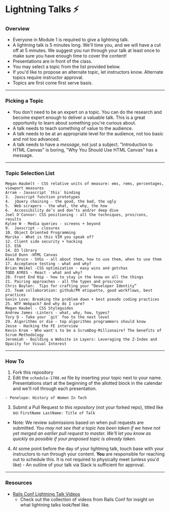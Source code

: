 # Lightning Talks :zap:

### Overview

* Everyone in Module 1 is required to give a lightning talk.
* A lightning talk is 5 minutes long. We'll time you, and we will have a cut off at 5 minutes. We suggest you run through your talk at least once to make sure you have enough time to cover the content!
* Presentations are in front of the class.
* You may select a topic from the list provided below.
* If you'd like to propose an alternate topic, let instructors know. Alternate topics require instructor approval.
* Topics are first come first serve basis.

---

### Picking a Topic

* You don't need to be an expert on a topic. You can do the research and become expert enough to deliver a valuable talk. This is a great opportunity to learn about something you're curious about.
* A talk needs to teach something of value to the audience.
* A talk needs to be at an appropriate level for the audience, not too basic and not too advanced.
* A talk needs to have a *message*, not just a subject. "Introduction to HTML Canvas" is boring, "Why You Should Use HTML Canvas" has a message.

---

### Topic Selection List

```
Megan Haubelt - CSS relative units of measure: ems, rems, percentages, viewport measures
Arram - Javascript `this` binding
3.  Javscript function prototypes
4.  jQuery chaining - the good, the bad, the ugly
5.  Web scrapers - the what, the why, the how
6.  Accessibility do’s and don’ts and/or deep dive
Joel O'Connor: CSS positioning - all the techniques, pros/cons, results
Kylee W - Media queries - screens + beyond
9.  Javscript - closures
10. Object Oriented Programming
Marika - What is this VIM you speak of?
12. Client side security + hacking
13. ES6
14. D3 library
David Dunn -HTML Canvas
Alex Bruce - SVGs - all about them, how to use them, when to use them
17. Acceptance testing - what and why?
Brian Weikel -CSS optimization - easy wins and gotchas
TODD AYRES - React - what and why?
20. Front End Hip - how to stay in the know on all the things
21. Pairing approaches - all the types and pros/cons
Chris Boylen:  Tips for crafting your “Developer Identity”
23. Team collaboration: github/PR etiquette, good workflows, best practices
Gavin Love: Breaking the problem down + best pseudo coding practices
25. WTF Webpack? And why do I care?
Megan Haubel - CSS Styleguides
Andrew James -Linters - what, why, how, types?
Tory D - Take your `git` foo to the next level
29. Algorithms or die - top algorithms programmers should know
Jesse - Hacking the FE interview
Kevin Krom - Who want's to be a ScrumDog-Millionaire? The benefits of Scrum Methodology
Jeremiah - Building a Website in Layers: Leveraging the Z-Index and Opacity for Visual Interest
```

---

### How To

1. Fork this repository
2. Edit the `schedule-1708.md` file by inserting your topic next to your name. Presentations start at the beginning of the allotted block in the calendar and we'll roll through each presentation.

  ```
  - Penelope: History of Women In Tech
  ```

3. Submit a Pull Request *to this repository* (not your forked repo), titled like so: `FirstName LastName: Title of Talk`

  * Note: We review submissions based on when pull requests are submitted. *You may not see that a topic has been taken if we have not yet merged an earlier pull request to master. We'll let you know as quickly as possible if your proposed topic is already taken.*

4. At some point before the day of your lightning talk, touch base with your instructors to run through your content. **You** are responsible for reaching out to schedule this. It is not required to physically meet (unless you'd like) - An outline of your talk via Slack is sufficient for approval.

----

### Resources
* [Rails Conf Lightning Talk Videos](https://www.youtube.com/watch?v=DHHHnPwSY5I)
  - Check out the collection of videos from Rails Conf for insight on what lightning talks look/feel like.

